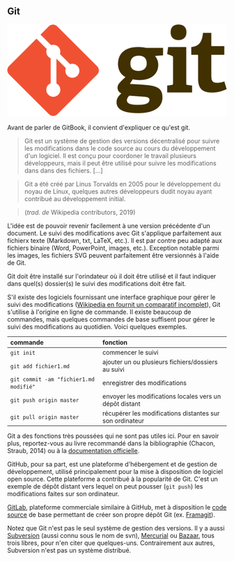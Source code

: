## Git

![](../img/git.svg)

Avant de parler de GitBook, il convient d'expliquer ce qu'est git.

> Git est un système de gestion des versions décentralisé pour suivre les modifications dans le code source au cours du développement d'un logiciel. Il est conçu pour coordoner le travail plusieurs développeurs, mais il peut être utilisé pour suivre les modifications dans dans des fichiers. [...]

> Git a été créé par Linus Torvalds en 2005 pour le développement du noyau de Linux, quelques autres développeurs dudit noyau ayant contribué au développement initial.

> (*trad. de* Wikipedia contributors, 2019)

L'idée est de pouvoir revenir facilement à une version précédente d'un document.
Le suivi des modifications avec Git s'applique parfaitement aux fichierx texte (Markdown, txt, LaTeX, etc.). Il est par contre peu adapté aux fichiers binaire (Word, PowerPoint, images, etc.). Exception notable parmi les images, les fichiers SVG peuvent parfaitement être versionnés à l'aide de Git.

Git doit être installé sur l'orindateur où il doit être utilisé et il faut indiquer dans quel(s) dossier(s) le suivi des modifications doit être fait.

S'il existe des logiciels fournissant une interface graphique pour gérer le suivi des modifications ([Wikipedia en fournit un comparatif incomplet](https://en.wikipedia.org/wiki/Comparison_of_Git_GUIs)), Git s'utilise à l'origine en ligne de commande. Il existe beaucoup de commandes, mais quelques commandes de base suffisent pour gérer le suivi des modifications au quotidien. Voici quelques exemples.

| commande | fonction |
| :------- | :------- |
| `git init` | commencer le suivi |
| `git add fichier1.md` | ajouter un ou plusieurs fichiers/dossiers au suivi |
| `git commit -am "fichier1.md modifié"` | enregistrer des modifications |
| `git push origin master` | envoyer les modifications locales vers un dépôt distant |
| `git pull origin master` | récupérer les modifications distantes sur son ordinateur |

Git a des fonctions très poussées qui ne sont pas utiles ici. Pour en savoir plus, reportez-vous au livre recommandé dans la bibliographie (Chacon, Straub, 2014) ou à la [documentation officielle](https://git-scm.com/doc).

GitHub, pour sa part, est une plateforme d'hébergement et de gestion de développement, utilisé principalement pour la mise à disposition de logiciel open source. Cette plateforme a contribué à la popularité de Git. C'est un exemple de dépôt distant vers lequel on peut pousser (`git push`) les modifications faites sur son ordinateur.

[GitLab](https://gitlab.com/), plateforme commerciale similaire à GitHub, met à disposition le [code source](https://gitlab.com/gitlab-org/gitlab-ce) de base permettant de créer son propre dépôt Git (ex. [Framagit](https://framagit.org)).

Notez que Git n'est pas le seul système de gestion des versions. Il y a aussi [Subversion](https://subversion.apache.org/) (aussi connu sous le nom de svn), [Mercurial](https://www.mercurial-scm.org/) ou [Bazaar](http://bazaar.canonical.com/), tous trois libres, pour n'en citer que quelques-uns. Contrairement aux autres, Subversion n'est pas un système distribué.